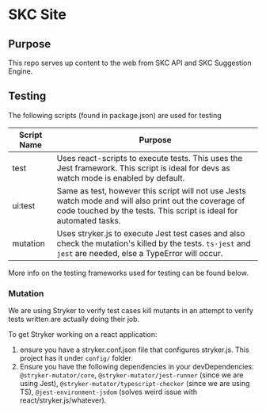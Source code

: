 # SKC Site

## Purpose
This repo serves up content to the web from SKC API and SKC Suggestion Engine.

## Testing

The following scripts (found in package.json) are used for testing

| Script Name			| Purpose					|
| ------------------ | --------------------- |
| test					| Uses react-scripts to execute tests. This uses the Jest framework. This script is ideal for devs as watch mode is enabled by default.	|
| ui:test				| Same as test, however this script will not use Jests watch mode and will also print out the coverage of code touched by the tests. This script is ideal for automated tasks. |
| mutation				| Uses stryker.js to execute Jest test cases and also check the mutation's killed by the tests. `ts-jest` and `jest` are needed, else a TypeError will occur. |

More info on the testing frameworks used for testing can be found below.

### Mutation
We are using Stryker to verify test cases kill mutants in an attempt to verify tests written are actually doing their job.

To get Stryker working on a react application:

1. ensure you have a stryker.conf.json file that configures stryker.js. This project has it under `config/` folder.
2. Ensure you have the following dependencies in your devDependencies: `@stryker-mutator/core`, `@stryker-mutator/jest-runner` (since we are using Jest), `@stryker-mutator/typescript-checker` (since we are using TS), `@jest-environment-jsdom` (solves weird issue with react/stryker.js/whatever).